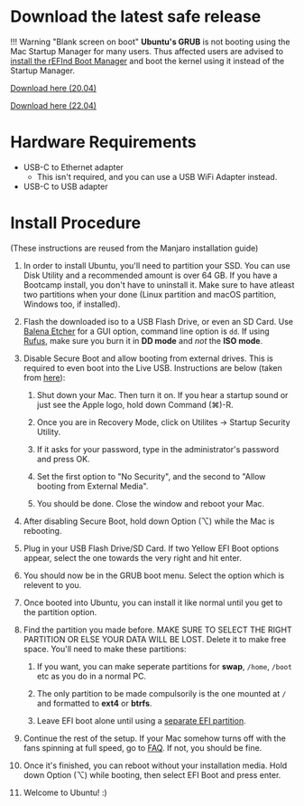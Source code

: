 # Download the latest safe release

!!! Warning "Blank screen on boot"
    **Ubuntu's GRUB** is not booting using the Mac Startup Manager for many users. Thus affected users are advised to [install the rEFInd Boot Manager](https://wiki.t2linux.org/guides/refind/) and boot the kernel using it instead of the Startup Manager.

[Download here (20.04)](https://github.com/marcosfad/mbp-ubuntu/releases/latest)

[Download here (22.04)](https://github.com/AdityaGarg8/T2-Ubuntu/releases/latest)

# Hardware Requirements

* USB-C to Ethernet adapter
    * This isn't required, and you can use a USB WiFi Adapter instead.
* USB-C to USB adapter

# Install Procedure

(These instructions are reused from the Manjaro installation guide)

1. In order to install Ubuntu, you'll need to partition your SSD. You can use Disk Utility and a recommended amount is over 64 GB. If you have a Bootcamp install, you don't have to uninstall it. Make sure to have atleast two partitions when your done (Linux partition and macOS partition, Windows too, if installed).
2. Flash the downloaded iso to a USB Flash Drive, or even an SD Card. Use [Balena Etcher](https://www.balena.io/etcher/) for a GUI option, command line option is `dd`. If using [Rufus](https://rufus.ie/), make sure you burn it in **DD mode** and *not* the **ISO mode**.
3. Disable Secure Boot and allow booting from external drives. This is required to even boot into the Live USB. Instructions are below (taken from [here](https://support.apple.com/en-au/HT208330)):

    1. Shut down your Mac. Then turn it on. If you hear a startup sound or just see the Apple logo, hold down Command (⌘)-R.

    2. Once you are in Recovery Mode, click on Utilites -> Startup Security Utility.

    3. If it asks for your password, type in the administrator's password and press OK.

    4. Set the first option to "No Security", and the second to "Allow booting from External Media".

    5. You should be done. Close the window and reboot your Mac.

4. After disabling Secure Boot, hold down Option (⌥) while the Mac is rebooting.
5. Plug in your USB Flash Drive/SD Card. If two Yellow EFI Boot options appear, select the one towards the very right and hit enter.
6. You should now be in the GRUB boot menu. Select the option which is relevent to you.
7. Once booted into Ubuntu, you can install it like normal until you get to the partition option.
8. Find the partition you made before. MAKE SURE TO SELECT THE RIGHT PARTITION OR ELSE YOUR DATA WILL BE LOST. Delete it to make free space. You'll need to make these partitions:

    1. If you want, you can make seperate partitions for **swap**, `/home`, `/boot` etc as you do in a normal PC.

    2. The only partition to be made compulsorily is the one mounted at `/` and formatted to **ext4** or **btrfs**.

    3. Leave EFI boot alone until using a [separate EFI partition](https://wiki.t2linux.org/guides/windows/#using-seperate-efi-partitions).

9. Continue the rest of the setup. If your Mac somehow turns off with the fans spinning at full speed, go to [FAQ](https://wiki.t2linux.org/distributions/ubuntu/faq/). If not, you should be fine.
10. Once it's finished, you can reboot without your installation media. Hold down Option (⌥) while booting, then select EFI Boot and press enter.
11. Welcome to Ubuntu! :)

